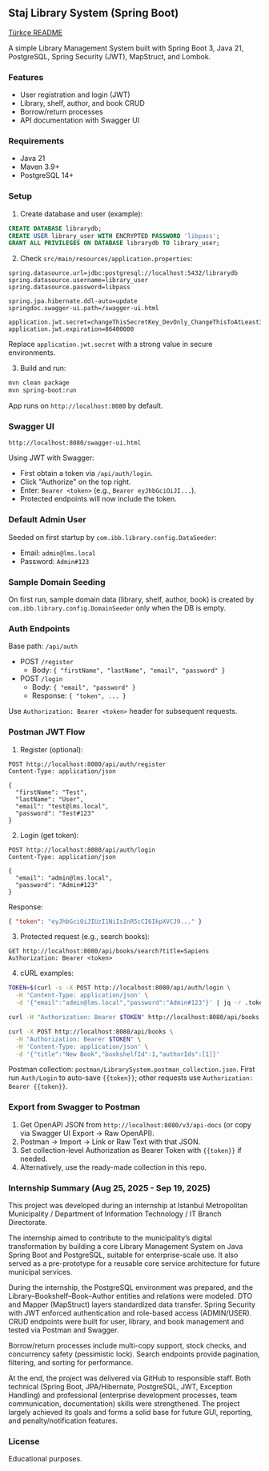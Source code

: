 ## Staj Library System (Spring Boot)

[Türkçe README](README.md)

A simple Library Management System built with Spring Boot 3, Java 21, PostgreSQL, Spring Security (JWT), MapStruct, and Lombok.

### Features
- User registration and login (JWT)
- Library, shelf, author, and book CRUD
- Borrow/return processes
- API documentation with Swagger UI

### Requirements
- Java 21
- Maven 3.9+
- PostgreSQL 14+

### Setup
1) Create database and user (example):
```sql
CREATE DATABASE librarydb;
CREATE USER library_user WITH ENCRYPTED PASSWORD 'libpass';
GRANT ALL PRIVILEGES ON DATABASE librarydb TO library_user;
```

2) Check `src/main/resources/application.properties`:
```
spring.datasource.url=jdbc:postgresql://localhost:5432/librarydb
spring.datasource.username=library_user
spring.datasource.password=libpass

spring.jpa.hibernate.ddl-auto=update
springdoc.swagger-ui.path=/swagger-ui.html

application.jwt.secret=changeThisSecretKey_DevOnly_ChangeThisToAtLeast32Chars!!
application.jwt.expiration=86400000
```
Replace `application.jwt.secret` with a strong value in secure environments.

3) Build and run:
```bash
mvn clean package
mvn spring-boot:run
```

App runs on `http://localhost:8080` by default.

### Swagger UI
`http://localhost:8080/swagger-ui.html`

Using JWT with Swagger:
- First obtain a token via `/api/auth/login`.
- Click "Authorize" on the top right.
- Enter: `Bearer <token>` (e.g., `Bearer eyJhbGciOiJI...`).
- Protected endpoints will now include the token.

### Default Admin User
Seeded on first startup by `com.ibb.library.config.DataSeeder`:
- Email: `admin@lms.local`
- Password: `Admin#123`

### Sample Domain Seeding
On first run, sample domain data (library, shelf, author, book) is created by `com.ibb.library.config.DomainSeeder` only when the DB is empty.

### Auth Endpoints
Base path: `/api/auth`

- POST `/register`
  - Body: `{ "firstName", "lastName", "email", "password" }`
- POST `/login`
  - Body: `{ "email", "password" }`
  - Response: `{ "token", ... }`

Use `Authorization: Bearer <token>` header for subsequent requests.

### Postman JWT Flow
1) Register (optional):
```http
POST http://localhost:8080/api/auth/register
Content-Type: application/json

{
  "firstName": "Test",
  "lastName": "User",
  "email": "test@lms.local",
  "password": "Test#123"
}
```

2) Login (get token):
```http
POST http://localhost:8080/api/auth/login
Content-Type: application/json

{
  "email": "admin@lms.local",
  "password": "Admin#123"
}
```
Response:
```json
{ "token": "eyJhbGciOiJIUzI1NiIsInR5cCI6IkpXVCJ9..." }
```

3) Protected request (e.g., search books):
```http
GET http://localhost:8080/api/books/search?title=Sapiens
Authorization: Bearer <token>
```

4) cURL examples:
```bash
TOKEN=$(curl -s -X POST http://localhost:8080/api/auth/login \
  -H 'Content-Type: application/json' \
  -d '{"email":"admin@lms.local","password":"Admin#123"}' | jq -r .token)

curl -H "Authorization: Bearer $TOKEN" http://localhost:8080/api/books

curl -X POST http://localhost:8080/api/books \
  -H "Authorization: Bearer $TOKEN" \
  -H 'Content-Type: application/json' \
  -d '{"title":"New Book","bookshelfId":1,"authorIds":[1]}'
```

Postman collection: `postman/LibrarySystem.postman_collection.json`.
First run `Auth/Login` to auto-save `{{token}}`; other requests use `Authorization: Bearer {{token}}`.

### Export from Swagger to Postman
1) Get OpenAPI JSON from `http://localhost:8080/v3/api-docs` (or copy via Swagger UI Export → Raw OpenAPI).
2) Postman → Import → Link or Raw Text with that JSON.
3) Set collection-level Authorization as Bearer Token with `{{token}}` if needed.
4) Alternatively, use the ready-made collection in this repo.

### Internship Summary (Aug 25, 2025 - Sep 19, 2025)
This project was developed during an internship at Istanbul Metropolitan Municipality / Department of Information Technology / IT Branch Directorate.

The internship aimed to contribute to the municipality’s digital transformation by building a core Library Management System on Java Spring Boot and PostgreSQL, suitable for enterprise-scale use. It also served as a pre-prototype for a reusable core service architecture for future municipal services.

During the internship, the PostgreSQL environment was prepared, and the Library–Bookshelf–Book–Author entities and relations were modeled. DTO and Mapper (MapStruct) layers standardized data transfer. Spring Security with JWT enforced authentication and role-based access (ADMIN/USER). CRUD endpoints were built for user, library, and book management and tested via Postman and Swagger.

Borrow/return processes include multi-copy support, stock checks, and concurrency safety (pessimistic lock). Search endpoints provide pagination, filtering, and sorting for performance.

At the end, the project was delivered via GitHub to responsible staff. Both technical (Spring Boot, JPA/Hibernate, PostgreSQL, JWT, Exception Handling) and professional (enterprise development processes, team communication, documentation) skills were strengthened. The project largely achieved its goals and forms a solid base for future GUI, reporting, and penalty/notification features.

### License
Educational purposes.


